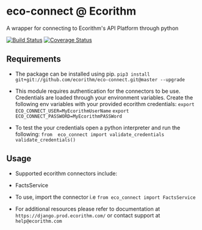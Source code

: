 # eco-connect @ Ecorithm
A wrapper for connecting to Ecorithm's API Platform through python

[![Build Status](https://travis-ci.org/ecorithm/eco-connect.svg?branch=master)](https://travis-ci.org/ecorithm/eco-connect)
[![Coverage Status](https://coveralls.io/repos/github/ecorithm/eco-connect/badge.svg?branch=master&t=RDCkPJ)](https://coveralls.io/github/ecorithm/eco-connect?branch=master)

## Requirements
- The package can be installed using pip.
  `pip3 install git+git://github.com/ecorithm/eco-connect.git@master --upgrade
`
- This module requires authentication for the connectors to be use. Credentials are loaded through your environment variables. Create the following env variables with your provided ecorithm credentials:
`export ECO_CONNECT_USER=MyEcorithmUserName`
`export ECO_CONNECT_PASSWORD=MyEcorithmPASSWord`

- To test the your credentials open a python interpreter and run the following:
`from  eco_connect import validate_credentials`
`validate_credentials()`


## Usage
- Supported ecorithm connectors include:
* FactsService

- To use, import the connector i.e `from eco_connect import FactsService`

- For additional resources please refer to documentation at `https://django.prod.ecorithm.com/`
or contact support at `help@ecorithm.com`
